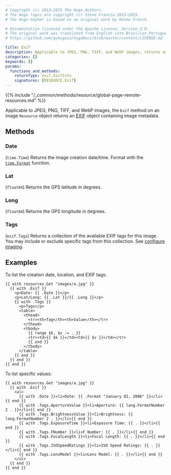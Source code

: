 ```yaml
---
# Copyright (c) 2013–2025 The Hugo Authors.
# The Hugo logos are copyright (c) Steve Francia 2013–2025.
# The Hugo Gopher is based on an original work by Renée French.

# Documentation licensed under the Apache License, Version 2.0.
# The original work was translated from English into Brazilian Portuguese.
# https://github.com/gohugoio/hugoDocs/blob/master/content/LICENSE.md

title: Exif
description: Applicable to JPEG, PNG, TIFF, and WebP images, returns an EXIF object containing image metadata.
categories: []
keywords: []
params:
  functions_and_methods:
    returnType: exif.ExifInfo
    signatures: [RESOURCE.Exif]
---
```


{{% include "/_common/methods/resource/global-page-remote-resources.md" %}}

Applicable to JPEG, PNG, TIFF, and WebP images, the `Exif` method on an image `Resource` object returns an [EXIF] object containing image metadata.

## Methods

### Date

(`time.Time`) Returns the image creation date/time. Format with the [`time.Format`] function.

### Lat

(`float64`) Returns the GPS latitude in degrees.

### Long

(`float64`) Returns the GPS longitude in degrees.

### Tags

(`exif.Tags`) Returns a collection of the available EXIF tags for this image. You may include or exclude specific tags from this collection. See [configure imaging].

[configure imaging]: /configuration/imaging/#exif-data

## Examples

To list the creation date, location, and EXIF tags:

```go-html-template
{{ with resources.Get "images/a.jpg" }}
  {{ with .Exif }}
    <p>Date: {{ .Date }}</p>
    <p>Lat/Long: {{ .Lat }}/{{ .Long }}</p>
    {{ with .Tags }}
      <p>Tags</p>
      <table>
        <thead>
          <tr><th>Tag</th><th>Value</th></tr>
        </thead>
        <tbody>
          {{ range $k, $v := . }}
          <tr><td>{{ $k }}</td><td>{{ $v }}</td></tr>
          {{ end }}
        </tbody>
      </table>
    {{ end }}
  {{ end }}
{{ end }}
```

To list specific values:

```go-html-template
{{ with resources.Get "images/a.jpg" }}
  {{ with .Exif }}
    <ul>
      {{ with .Date }}<li>Date: {{ .Format "January 02, 2006" }}</li>{{ end }}
      {{ with .Tags.ApertureValue }}<li>Aperture: {{ lang.FormatNumber 2 . }}</li>{{ end }}
      {{ with .Tags.BrightnessValue }}<li>Brightness: {{ lang.FormatNumber 2 . }}</li>{{ end }}
      {{ with .Tags.ExposureTime }}<li>Exposure Time: {{ . }}</li>{{ end }}
      {{ with .Tags.FNumber }}<li>F Number: {{ . }}</li>{{ end }}
      {{ with .Tags.FocalLength }}<li>Focal Length: {{ . }}</li>{{ end }}
      {{ with .Tags.ISOSpeedRatings }}<li>ISO Speed Ratings: {{ . }}</li>{{ end }}
      {{ with .Tags.LensModel }}<li>Lens Model: {{ . }}</li>{{ end }}
    </ul>
  {{ end }}
{{ end }}
```

[exif]: https://en.wikipedia.org/wiki/Exif
[`time.Format`]: /functions/time/format/
